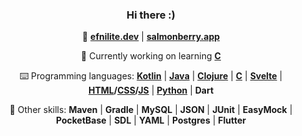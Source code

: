 <div align="center">

### Hi there :)

🌃 **[efnilite.dev](https://efnilite.dev/)** | **[salmonberry.app](https://salmonberry.app)**

🔭 Currently working on learning **[C](https://github.com/Efnilite/minecraft)**
  
⌨️ Programming languages: **[Kotlin](https://github.com/Efnilite/rex)** | **[Java](https://github.com/Efnilite/Walk-in-the-Park)** | **[Clojure](https://github.com/Efnilite/games)** | **[C](https://github.com/Efnilite/minecraft)** | **[Svelte](https://salmonberry.app)** | **[HTML](https://efnilite.dev/projects/ip/visualizer)/[CSS](https://reject.efnilite.dev)/[JS](https://github.com/Efnilite/reject)** | **[Python](https://github.com/Efnilite/edge-detection)** | **Dart**

🔧 Other skills: **Maven** | **Gradle** | **MySQL** | **JSON** | **JUnit** | **EasyMock** | **PocketBase** | **SDL** | **YAML** | **Postgres** | **Flutter**

</div>
